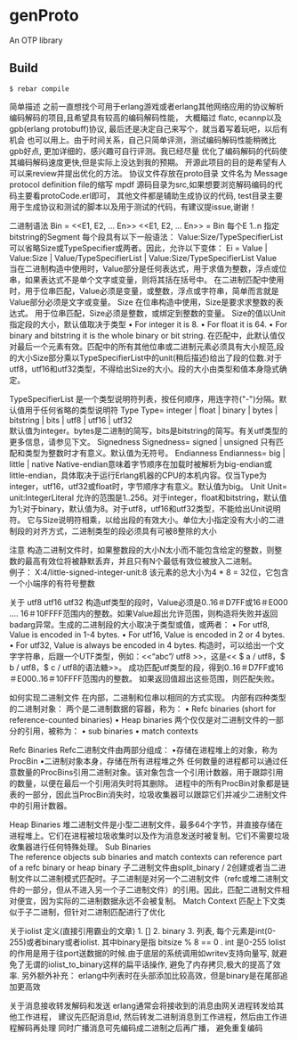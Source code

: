 genProto
=====

An OTP library

Build
-----
    $ rebar compile

简单描述 
    之前一直想找个可用于erlang游戏或者erlang其他网络应用的协议解析编码解码的项目,且希望具有较高的编码解码性能，
    大概瞄过 flatc, ecannp以及gpb(erlang protobuff)协议, 最后还是决定自己来写个，就当着写着玩吧，以后有机会
    也可以用上。由于时间关系，自己只简单评测，测试编码解码性能稍微比gpb好点, 更加详细的，感兴趣可自行评测。我已经尽量
    优化了编码解码的代码使其编码解码速度更快,但是实际上没达到我的预期。
    开源此项目的目的是希望有人可以来review并提出优化的方法。
    协议文件存放在proto目录 文件名为 Message protocol definition file的缩写 mpdf
    源码目录为src,如果想要浏览解码编码的代码主要看protoCode.erl即可， 其他文件都是辅助生成协议的代码,
    test目录主要用于生成协议和测试的脚本以及用于测试的代码，有建议提issue,谢谢！
    
二进制语法
	Bin = <<E1, E2, ... En>>
	<<E1, E2, ... En>> = Bin
	每个E 1..n 指定bitstring的Segment
	每个段具有以下一般语法：
	Value:Size/TypeSpecifierList
	可以省略Size或TypeSpecifier或两者。因此，允许以下变体：
	Ei =
		Value |
		Value:Size |
		Value/TypeSpecifierList |
		Value:Size/TypeSpecifierList
Value	
	当在二进制构造中使用时，Value部分是任何表达式，用于求值为整数，浮点或位串，如果表达式不是单个文字或变量，则将其括在括号中。
	在二进制匹配中使用时，用于位串匹配，Value必须是变量，或整数，浮点或字符串，简单而言就是Value部分必须是文字或变量。
Size
	在位串构造中使用，Size是要求求整数的表达式。
	用于位串匹配，Size必须是整数，或绑定到整数的变量。
	Size的值以Unit指定段的大小，默认值取决于类型
		• For integer it is 8.
		• For float it is 64.
		• For binary and bitstring it is the whole binary or bit string.
		在匹配中，此默认值仅对最后一个元素有效。匹配中的所有其他位串或二进制元素必须具有大小规范,段的大小Size部分乘以TypeSpecifierList中的unit(稍后描述)给出了段的位数.对于utf8，utf16和utf32类型，不得给出Size的大小。段的大小由类型和值本身隐式确定。
		
TypeSpecifierList
	是一个类型说明符列表，按任何顺序，用连字符("-")分隔。默认值用于任何省略的类型说明符
Type
	Type= integer | float | binary | bytes | bitstring | bits | utf8 | utf16 | utf32	
	默认值为integer。bytes是二进制的简写，bits是bitstring的简写。有关utf类型的更多信息，请参见下文。
Signedness
	Signedness= signed | unsigned
	只有匹配和类型为整数时才有意义。默认值为无符号。
Endianness
	Endianness= big | little | native
	Native-endian意味着字节顺序在加载时被解析为big-endian或little-endian，具体取决于运行Erlang机器的CPU的本机内容。仅当Type为integer，utf16，utf32或float时，字节顺序才有意义。默认值为big。
Unit
	Unit= unit:IntegerLiteral
	允许的范围是1..256。对于integer，float和bitstring，默认值为1;对于binary，默认值为8。对于utf8，utf16和utf32类型，不能给出Unit说明符。
	它与Size说明符相乘，以给出段的有效大小。单位大小指定没有大小的二进制段的对齐方式，二进制类型的段必须具有可被8整除的大小
	
注意
	构造二进制文件时，如果整数段的大小N太小而不能包含给定的整数，则整数的最高有效位将被静默丢弃，并且只有N个最低有效位被放入二进制。	
例子：
	X:4/little-signed-integer-unit:8
	该元素的总大小为4 * 8 = 32位，它包含一个小端序的有符号整数
	
关于 utf8 utf16 utf32
	构造utf类型的段时，Value必须是0..16＃D7FF或16＃E000 .... 16＃10FFFF范围内的整数。如果Value超出允许范围，则构造将失败并返回badarg异常。生成的二进制段的大小取决于类型或值，或两者：
	• For utf8, Value is encoded in 1-4 bytes.
	• For utf16, Value is encoded in 2 or 4 bytes.
	• For utf32, Value is always be encoded in 4 bytes.	
	构造时，可以给出一个文字字符串，后跟一个UTF类型，例如：<<“abc”/ utf8 >>，这是<< $ a / utf8，$ b / utf8，$ c / utf8的语法糖>>。
	成功匹配utf类型的段，得到0..16＃D7FF或16＃E000..16＃10FFFF范围内的整数。
如果返回值超出这些范围，则匹配失败。


如何实现二进制文件
	在内部，二进制和位串以相同的方式实现。
	内部有四种类型的二进制对象：
	两个是二进制数据的容器，称为：
		• Refc binaries (short for reference-counted binaries)
		• Heap binaries
	两个仅仅是对二进制文件的一部分的引用，被称为：
		• sub binaries 
		• match contexts
	
Refc Binaries
	Refc二进制文件由两部分组成：
	•存储在进程堆上的对象，称为ProcBin
	•二进制对象本身，存储在所有进程堆之外	
	任何数量的进程都可以通过任意数量的ProcBins引用二进制对象。该对象包含一个引用计数器，用于跟踪引用的数量，以便在最后一个引用消失时将其删除。
	进程中的所有ProcBin对象都是链表的一部分，因此当ProcBin消失时，垃圾收集器可以跟踪它们并减少二进制文件中的引用计数器。
	
Heap Binaries
	堆二进制文件是小型二进制文件，最多64个字节，并直接存储在进程堆上。它们在进程被垃圾收集时以及作为消息发送时被复制。它们不需要垃圾收集器进行任何特殊处理。
Sub Binaries	
	The reference objects sub binaries and match contexts can reference part of a refc binary or heap binary
	子二进制文件由split_binary / 2创建或者当二进制文件以二进制模式匹配时。子二进制是对另一个二进制文件（refc或堆二进制文件的一部分，但从不进入另一个子二进制文件）的引用。因此，匹配二进制文件相对便宜，因为实际的二进制数据永远不会被复制。
Match Context
	匹配上下文类似于子二进制，但针对二进制匹配进行了优化
	
关于iolist
    定义(直接引用霸业的文章)
    1. [] 
    2. binary
    3. 列表, 每个元素是int(0-255)或者binary或者iolist.
    其中binary是指 bitsize % 8 == 0 .
    int 是0-255 
    Iolist的作用是用于往port送数据的时候.由于底层的系统调用如writev支持向量写, 就避免了无谓的iolist_to_binary这样的扁平话操作, 避免了内存拷贝,极大的提高了效率.
    另外额外补充：
    erlang中列表时在头部添加比较高效，但是binary是在尾部追加更高效

关于消息接收转发解码和发送
	erlang通常会将接收到的消息由网关进程转发给其他工作进程， 建议先匹配消息id, 然后转发二进制消息到工作进程，然后由工作进程解码再处理
	同时广播消息可先编码成二进制之后再广播， 避免重复编码
    